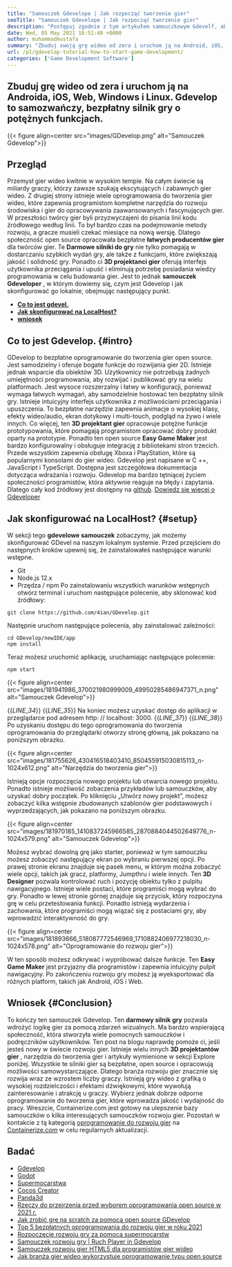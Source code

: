```yaml
---
title: "Samouczek Gdevelope | Jak rozpocząć tworzenie gier" 
seoTitle: "Samouczek Gdevelope | Jak rozpocząć tworzenie gier" 
description: "Postępuj zgodnie z tym artykułem samouczkowym Gdevelf, aby zacząć od tworzenia gier wideo. Gdeveloping jest samowystarczalny i nie wymaga żadnych umiejętności programowania, aby od tego zacząć." 
date: Wed, 05 May 2021 16:51:40 +0000
author: muhammadmustafa
summary: "Zbuduj swoją grę wideo od zera i uruchom ją na Android, iOS, Web, Windows i Linux. Gdevelop to samozwańczy, bezpłatny silnik gry o potężnych funkcjach." 
url: /pl/gdevelop-tutorial-how-to-start-game-development/
categories: ['Game Development Software']
---
```


## Zbuduj grę wideo od zera i uruchom ją na Androida, iOS, Web, Windows i Linux. Gdevelop to samozwańczy, bezpłatny silnik gry o potężnych funkcjach.

{{< figure align=center src="images/GDevelop.png" alt="Samouczek Gdevelop">}}


## Przegląd
Przemysł gier wideo kwitnie w wysokim tempie. Na całym świecie są miliardy graczy, którzy zawsze szukają ekscytujących i zabawnych gier wideo. Z drugiej strony istnieje wiele oprogramowania do tworzenia gier wideo, które zapewnia programistom kompletne narzędzia do rozwoju środowiska i gier do opracowywania zaawansowanych i fascynujących gier. W przeszłości twórcy gier byli przyzwyczajeni do pisania linii kodu źródłowego według linii. To był bardzo czas na podejmowanie metody rozwoju, a gracze musieli czekać miesiące na nową wersję. Dlatego społeczność open source opracowała bezpłatne  **łatwych producentów gier**  dla twórców gier.
Te  **Darmowe silniki do gry** nie tylko pomagają w dostarczaniu szybkich wydań gry, ale także z funkcjami, które zwiększają jakość i solidność gry. Ponadto ci  **3D projektanci gier**  oferują interfejs użytkownika przeciągania i upuść i eliminują potrzebę posiadania wiedzy programowania w celu budowania gier. Jest to jednak **samouczek Gdeveloper**  , w którym dowiemy się, czym jest Gdevelop i jak skonfigurować go lokalnie, obejmując następujący punkt.
*  **[Co to jest gdevel.][1]**  
*  **[Jak skonfigurować na LocalHost?][2]**  
*  **[wniosek][3]**  

##  **Co to jest Gdevelop.**  {#intro}

GDevelop to bezpłatne oprogramowanie do tworzenia gier open source. Jest samodzielny i oferuje bogate funkcje do rozwijania gier 2D. Istnieje jednak wsparcie dla obiektów 3D. Użytkownicy nie potrzebują żadnych umiejętności programowania, aby rozwijać i publikować gry na wielu platformach. Jest wysoce rozszerzalny i łatwy w konfiguracji, ponieważ wymaga łatwych wymagań, aby samodzielnie hostować ten bezpłatny silnik gry. Istnieje intuicyjny interfejs użytkownika z możliwościami przeciągania i upuszczenia. To bezpłatne narzędzie zapewnia animacje o wysokiej klasy, efekty wideo/audio, ekran dotykowy i multi-touch, podgląd na żywo i wiele innych. Co więcej, ten  **3D projektant gier**  opracowuje potężne funkcje prototypowania, które pomagają programistom opracować dobry produkt oparty na prototypie.
Ponadto ten open source  **Easy Game Maker**  jest bardzo konfigurowalny i obsługuje integrację z bibliotekami stron trzecich. Przede wszystkim zapewnia obsługę Xboxa i PlayStation, które są popularnymi konsolami do gier wideo. Gdevelop jest napisane w C ++, JavaScript i TypeScript. Dostępna jest szczegółowa dokumentacja dotycząca wdrażania i rozwoju. Gdevelop ma bardzo tętniącej życiem społeczności programistów, która aktywnie reaguje na błędy i zapytania. Dlatego cały kod źródłowy jest dostępny na [github][4].
[Dowiedz się więcej o Gdeveloper][5]

##  **Jak skonfigurować na LocalHost?**  {#setup}

W sekcji tego  **gdevelowe samouczek**  zobaczymy, jak możemy skonfigurować GDevel na naszym lokalnym systemie. Przed przejściem do następnych kroków upewnij się, że zainstalowałeś następujące warunki wstępne.
  * Git
  * Node.js 12.x
  * Przędza / npm
Po zainstalowaniu wszystkich warunków wstępnych otwórz terminal i uruchom następujące polecenie, aby sklonować kod źródłowy:
```
git clone https://github.com/4ian/GDevelop.git
```
Następnie uruchom następujące polecenia, aby zainstalować zależności:
```
cd GDevelop/newIDE/app
npm install
```
Teraz możesz uruchomić aplikację, uruchamiając następujące polecenie:
```
npm start
```

{{< figure align=center src="images/181941986_370021980999009_49950285486947371_n.png" alt="Samouczek Gdevelop">}}

{{_LINE_34_}}
{{_LINE_35_}}
    Na koniec możesz uzyskać dostęp do aplikacji w przeglądarce pod adresem http: // localhost: 3000.
{{_LINE_37_}}
{{_LINE_38_}}
Po uzyskaniu dostępu do tego oprogramowania do tworzenia oprogramowania do przeglądarki otworzy stronę główną, jak pokazano na poniższym obrazku.

{{< figure align=center src="images/181755626_430416518403410_850455915030815113_n-1024x612.png" alt="Narzędzia do tworzenia gier">}}

Istnieją opcje rozpoczęcia nowego projektu lub otwarcia nowego projektu. Ponadto istnieje możliwość zobaczenia przykładów lub samouczków, aby uzyskać dobry początek.
Po kliknięciu „Utwórz nowy projekt”, możesz zobaczyć kilka wstępnie zbudowanych szablonów gier podstawowych i wyprzedzających, jak pokazano na poniższym obrazku.

{{< figure align=center src="images/181970185_1410837245966585_2870884044502649776_n-1024x579.png" alt="Samouczek Gdevelop">}}

Możesz wybrać dowolną grę jako starter, ponieważ w tym samouczku możesz zobaczyć następujący ekran po wybraniu pierwszej opcji. Po prawej stronie ekranu znajduje się pasek menu, w którym można zobaczyć wiele opcji, takich jak gracz, platformy, Jumpthru i wiele innych. Ten  **3D Designer**  pozwala kontrolować ruch i pozycję obiektu tylko z pulpitu nawigacyjnego. Istnieje wiele postaci, które programiści mogą wybrać do gry. Ponadto w lewej stronie górnej znajduje się przycisk, który rozpoczyna grę w celu przetestowania funkcji. Ponadto istnieją wydarzenia i zachowania, które programiści mogą wiązać się z postaciami gry, aby wprowadzić interaktywność do gry.

{{< figure align=center src="images/181893666_518087772546969_1710882406977218030_n-1024x578.png" alt="Oprogramowanie do rozwoju gier">}}

W ten sposób możesz odkrywać i wypróbować dalsze funkcje. Ten  **Easy Game Maker**  jest przyjazny dla programistów i zapewnia intuicyjny pulpit nawigacyjny. Po zakończeniu rozwoju gry możesz ją wyeksportować dla różnych platform, takich jak Android, iOS i Web.

##  **Wniosek**  {#Conclusion}

To kończy ten samouczek Gdevelop. Ten  **darmowy silnik gry** pozwala wdrożyć logikę gier za pomocą zdarzeń wizualnych. Ma bardzo wspierającą społeczność, która stworzyła wiele pomocnych samouczków i podręczników użytkowników. Ten post na blogu naprawdę pomoże ci, jeśli jesteś nowy w świecie rozwoju gier. Istnieje wielu innych **3D projektantów gier**  , narzędzia do tworzenia gier i artykuły wymienione w sekcji Explore poniżej. Wszystkie te silniki gier są bezpłatne, open source i opracowują możliwości samowystarczające. Dlatego branża rozwoju gier znacznie się rozwija wraz ze wzrostem liczby graczy. Istnieją gry wideo z grafiką o wysokiej rozdzielczości i efektami dźwiękowymi, które wywołują zainteresowanie i atrakcję u graczy. Wybierz jednak dobrze odporne oprogramowanie do tworzenia gier, które wprowadza jakość i wydajność do pracy.
Wreszcie, Containerize.com jest gotowy na ulepszenie bazy samouczków o kilka interesujących samouczków rozwoju gier. Pozostań w kontakcie z tą kategorią [oprogramowanie do rozwoju gier][6] na [Containerize.com][7] w celu regularnych aktualizacji.

## Badać
  * [Gdevelop][8]
  * [Godot][9]
  * [Supermocarstwa][10]
  * [Cocos Creator][11]
  * [Panda3d][12]
  * [Rzeczy do przejrzenia przed wyborem oprogramowania open source w 2021 r.][13]
  * [Jak zrobić grę na scratch za pomocą open source GDevelop][14]
  * [Top 5 bezpłatnych oprogramowania do rozwoju gier w roku 2021][15]
  * [Rozpoczęcie rozwoju gry za pomocą supermocarstw][16]
  * [Samouczek rozwoju gry | Ruch Player in Gdevelop][17]
  * [Samouczek rozwoju gier HTML5 dla programistów gier wideo][18]
  * [Jak branża gier wideo wykorzystuje oprogramowanie typu open source][19]



[1]: #intro
[2]: #setup
[3]: #Conclusion
[4]: https://github.com/4ian/GDevelop
[5]: https://gdevelop-app.com/
[6]: https://products.containerize.com/game-development-software
[7]: https://www.containerize.com/
[8]: https://products.containerize.com/game-development-software/gdevelop/
[9]: https://products.containerize.com/game-development-software/godot/
[10]: https://products.containerize.com/game-development-software/superpowers/
[11]: https://products.containerize.com/game-development-software/cocos-creator/
[12]: https://products.containerize.com/game-development-software/panda3d/
[13]: https://blog.containerize.com/cmdb-software/things-to-review-before-opting-open-source-software-in-2021/
[14]: https://blog.containerize.com/game-development-software/how-to-make-a-game-on-scratch-using-open-source-gdevelop/
[15]: https://blog.containerize.com/game-development-software/top-5-free-game-development-software-in-the-year-2021/
[16]: https://blog.containerize.com/game-development-software/superpowers-animation-getting-started-with-game-development/
[17]: https://blog.containerize.com/game-development-software/game-development-tutorial-player-movement-in-gdevelop/
[18]: https://blog.containerize.com/2021/05/19/html5-game-development-tutorial-for-video-game-programmers/
[19]: https://blog.containerize.com/2021/05/07/how-video-gaming-industry-leveraging-open-source-software/
